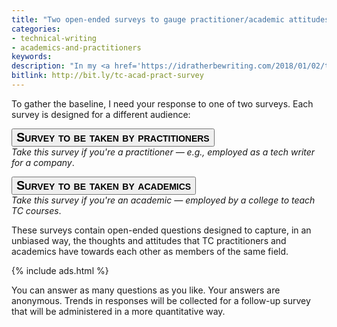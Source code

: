 ```yaml
---
title: "Two open-ended surveys to gauge practitioner/academic attitudes"
categories:
- technical-writing
- academics-and-practitioners
keywords:
description: "In my <a href='https://idratherbewriting.com/2018/01/02/technical-writing-trends-2018-and-2017-review/'>2018 trends post</a>, I mentioned that I plan to give some attention to TC academic/practitioner attitudes, opportunities, and interactions. I have a larger project in mind that involves changing attitudes, which I'll expand on in the future. However, for now I need a baseline starting point to measure against later."
bitlink: http://bit.ly/tc-acad-pract-survey
---
```

<style>
button {
  font-family: Arial; Verdana; Tahoma;
  font-weight: bold;
  font-variant: small-caps;
}
.btn {
  font-size: 20px;
}
</style>

To gather the baseline, I need your response to one of two surveys. Each survey is designed for a different audience:

<a href="https://docs.google.com/forms/d/1WgFCEZc2huy28d6HrbMHX2p5YWvcggo7_5zHv2UQ3Vc"><button type="button" class="btn btn-info">Survey to be taken by practitioners</button></a> <br/>*Take this survey if you're a practitioner &mdash; e.g., employed as a tech writer for a company*.

<a href="https://docs.google.com/forms/d/1KXTufwvUBPJv_4VmtEWwL8x0kgIHiBtSLz5p9xKVlUQ"><button type="button" class="btn btn-warning">Survey to be taken by academics</button></a> <br/>*Take this survey if you're an academic &mdash; employed by a college to teach TC courses*.

These surveys contain open-ended questions designed to capture, in an unbiased way, the thoughts and attitudes that TC practitioners and academics have towards each other as members of the same field.

{% include ads.html %}

You can answer as many questions as you like. Your answers are anonymous. Trends in responses will be collected for a follow-up survey that will be administered in a more quantitative way.
